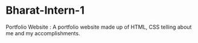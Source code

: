 # Bharat-Intern-1
Portfolio Website :
A portfolio website made up of HTML,
CSS telling about me and my
accomplishments.
